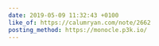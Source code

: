 ```yaml
---
date: 2019-05-09 11:32:43 +0100
like_of: https://calumryan.com/note/2662
posting_method: https://monocle.p3k.io/
---
```

